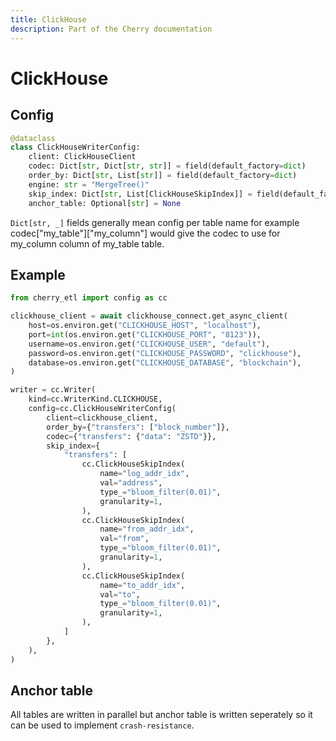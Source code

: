 ```yaml
---
title: ClickHouse
description: Part of the Cherry documentation
---
```


# ClickHouse

## Config

```python
@dataclass
class ClickHouseWriterConfig:
    client: ClickHouseClient
    codec: Dict[str, Dict[str, str]] = field(default_factory=dict)
    order_by: Dict[str, List[str]] = field(default_factory=dict)
    engine: str = "MergeTree()"
    skip_index: Dict[str, List[ClickHouseSkipIndex]] = field(default_factory=dict)
    anchor_table: Optional[str] = None
```

`Dict[str, _]` fields generally mean config per table name for example codec["my_table"]["my_column"] would give the codec to use for my_column column of my_table table.

## Example

```python
from cherry_etl import config as cc

clickhouse_client = await clickhouse_connect.get_async_client(
    host=os.environ.get("CLICKHOUSE_HOST", "localhost"),
    port=int(os.environ.get("CLICKHOUSE_PORT", "8123")),
    username=os.environ.get("CLICKHOUSE_USER", "default"),
    password=os.environ.get("CLICKHOUSE_PASSWORD", "clickhouse"),
    database=os.environ.get("CLICKHOUSE_DATABASE", "blockchain"),
)

writer = cc.Writer(
    kind=cc.WriterKind.CLICKHOUSE,
    config=cc.ClickHouseWriterConfig(
        client=clickhouse_client,
        order_by={"transfers": ["block_number"]},
        codec={"transfers": {"data": "ZSTD"}},
        skip_index={
            "transfers": [
                cc.ClickHouseSkipIndex(
                    name="log_addr_idx",
                    val="address",
                    type_="bloom_filter(0.01)",
                    granularity=1,
                ),
                cc.ClickHouseSkipIndex(
                    name="from_addr_idx",
                    val="from",
                    type_="bloom_filter(0.01)",
                    granularity=1,
                ),
                cc.ClickHouseSkipIndex(
                    name="to_addr_idx",
                    val="to",
                    type_="bloom_filter(0.01)",
                    granularity=1,
                ),
            ]
        },
    ),
)
```

## Anchor table

All tables are written in parallel but anchor table is written seperately so it can be used to implement `crash-resistance`.

